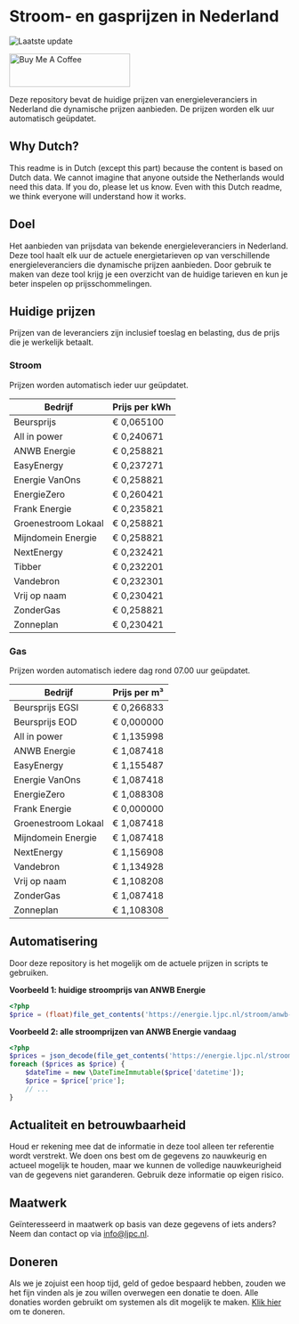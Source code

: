 # Stroom- en gasprijzen in Nederland

![Laatste update](https://img.shields.io/badge/laatste%20update-2024--03--25%2001%3A00%20CET-brightgreen)

<a href="https://www.buymeacoffee.com/Lars-" target="_blank"><img src="https://cdn.buymeacoffee.com/buttons/v2/default-orange.png" alt="Buy Me A Coffee" height="60" style="height: 60px !important;width: 217px !important;" ></a>

Deze repository bevat de huidige prijzen van energieleveranciers in Nederland die dynamische prijzen aanbieden. De prijzen worden elk uur automatisch geüpdatet.

## Why Dutch?

This readme is in Dutch (except this part) because the content is based on Dutch data. We cannot imagine that anyone outside the Netherlands would need this data. If you do, please let us know. Even with this Dutch readme, we think
everyone will understand how it works.

## Doel

Het aanbieden van prijsdata van bekende energieleveranciers in Nederland. Deze tool haalt elk uur de actuele energietarieven op van verschillende energieleveranciers die dynamische prijzen aanbieden. Door gebruik te maken van deze tool
krijg je een overzicht van de huidige tarieven en kun je beter inspelen op prijsschommelingen.

## Huidige prijzen

Prijzen van de leveranciers zijn inclusief toeslag en belasting, dus de prijs die je werkelijk betaalt.

### Stroom

Prijzen worden automatisch ieder uur geüpdatet.

 Bedrijf | Prijs per kWh 
---------|---------------
Beursprijs | € 0,065100
All in power | € 0,240671
ANWB Energie | € 0,258821
EasyEnergy | € 0,237271
Energie VanOns | € 0,258821
EnergieZero | € 0,260421
Frank Energie | € 0,235821
Groenestroom Lokaal | € 0,258821
Mijndomein Energie | € 0,258821
NextEnergy | € 0,232421
Tibber | € 0,232201
Vandebron | € 0,232301
Vrij op naam | € 0,230421
ZonderGas | € 0,258821
Zonneplan | € 0,230421


### Gas

Prijzen worden automatisch iedere dag rond 07.00 uur geüpdatet.

 Bedrijf | Prijs per m³ 
---------|--------------
Beursprijs EGSI | € 0,266833
Beursprijs EOD | € 0,000000
All in power | € 1,135998
ANWB Energie | € 1,087418
EasyEnergy | € 1,155487
Energie VanOns | € 1,087418
EnergieZero | € 1,088308
Frank Energie | € 0,000000
Groenestroom Lokaal | € 1,087418
Mijndomein Energie | € 1,087418
NextEnergy | € 1,156908
Vandebron | € 1,134928
Vrij op naam | € 1,108208
ZonderGas | € 1,087418
Zonneplan | € 1,108308


## Automatisering

Door deze repository is het mogelijk om de actuele prijzen in scripts te gebruiken.

**Voorbeeld 1: huidige stroomprijs van ANWB Energie**

```php
<?php
$price = (float)file_get_contents('https://energie.ljpc.nl/stroom/anwb-energie-nu.txt');

```

**Voorbeeld 2: alle stroomprijzen van ANWB Energie vandaag**

```php
<?php
$prices = json_decode(file_get_contents('https://energie.ljpc.nl/stroom/all-in-power-vandaag.json'),true);
foreach ($prices as $price) {
    $dateTime = new \DateTimeImmutable($price['datetime']);
    $price = $price['price'];
    // ...
}
```

## Actualiteit en betrouwbaarheid

Houd er rekening mee dat de informatie in deze tool alleen ter referentie wordt verstrekt. We doen ons best om de gegevens zo nauwkeurig en actueel mogelijk te houden, maar we kunnen de volledige nauwkeurigheid van de gegevens niet
garanderen. Gebruik deze informatie op eigen risico.

## Maatwerk

Geïnteresseerd in maatwerk op basis van deze gegevens of iets anders? Neem dan contact op
via [info@ljpc.nl](mailto:info@ljpc.nl?subject=Energie%20prijzen).

## Doneren

Als we je zojuist een hoop tijd, geld of gedoe bespaard hebben, zouden we het fijn vinden als je zou willen overwegen een
donatie te doen. Alle donaties worden gebruikt om systemen als dit mogelijk te
maken. [Klik hier](https://www.buymeacoffee.com/Lars-) om te doneren.
